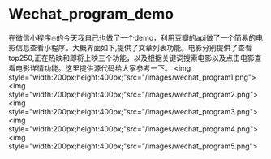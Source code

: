 # Wechat_program_demo
在微信小程序🔥的今天我自己也做了一个demo，利用豆瓣的api做了一个简易的电影信息查看小程序。大概界面如下,提供了文章列表功能。电影分别提供了查看top250,正在热映和即将上映三个功能，以及根据关键词搜索电影以及点击电影查看电影详情功能。这里提供源代码给大家参考一下。
<img style="width:200px;height:400px;"src="/images/wechat_program1.png">
<img style="width:200px;height:400px;"src="/images/wechat_program2.png">
<img style="width:200px;height:400px;"src="/images/wechat_program3.png">
<img style="width:200px;height:400px;"src="/images/wechat_program4.png">
<img style="width:200px;height:400px;"src="/images/wechat_program5.png">
